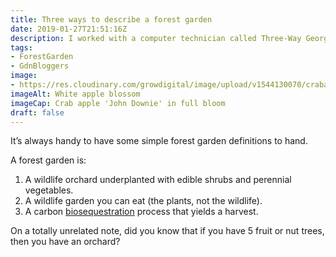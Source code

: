 ```yaml
---
title: Three ways to describe a forest garden
date: 2019-01-27T21:51:16Z
description: I worked with a computer technician called Three-Way George. If you asked him how to do something, he’d always reply “Well, there are three ways…”. Likewise, there are (at least) three ways to describe a forest garden.
tags: 
- ForestGarden
- GdnBloggers
image: 
- https://res.cloudinary.com/growdigital/image/upload/v1544130070/crabapple-41314675045.jpg
imageAlt: White apple blossom
imageCap: Crab apple 'John Downie' in full bloom
draft: false
---
```


It’s always handy to have some simple forest garden definitions to hand.

A forest garden is:

1. A wildlife orchard underplanted with edible shrubs and perennial vegetables.
2. A wildlife garden you can eat (the plants, not the wildlife).
3. A carbon [biosequestration](https://en.wikipedia.org/wiki/Biosequestration) process that yields a harvest.

On a totally unrelated note, did you know that if you have 5 fruit or nut trees, then you have an orchard?
